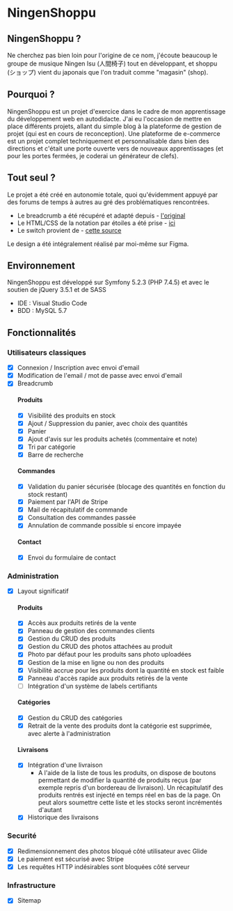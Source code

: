 # NingenShoppu

## NingenShoppu ?
Ne cherchez pas bien loin pour l'origine de ce nom, j'écoute beaucoup le groupe de musique Ningen Isu (人間椅子) tout en développant, et shoppu (ショップ) vient du japonais que l'on traduit comme "magasin" (shop).

## Pourquoi ?
NingenShoppu est un projet d'exercice dans le cadre de mon apprentissage du développement web en autodidacte.
J'ai eu l'occasion de mettre en place différents projets, allant du simple blog à la plateforme de gestion de projet (qui est en cours de reconception).
Une plateforme de e-commerce est un projet complet techniquement et personnalisable dans bien des directions et c'était une porte ouverte vers de nouveaux apprentissages (et pour les portes fermées, je coderai un générateur de clefs).

## Tout seul ?
Le projet a été créé en autonomie totale, quoi qu'évidemment appuyé par des forums de temps à autres au gré des problématiques rencontrées. 

- Le breadcrumb a été récupéré et adapté depuis - [l'original](https://codepen.io/Shyam-Chen/pen/WvYYLK) 
- Le HTML/CSS de la notation par étoiles a été prise - [ici](https://codepen.io/neilpomerleau/pen/wzxzQr)
- Le switch provient de - [cette source](https://www.w3schools.com/howto/howto_css_switch.asp)

Le design a été intégralement réalisé par moi-même sur Figma.

## Environnement
NingenShoppu est développé sur Symfony 5.2.3 (PHP 7.4.5) et avec le soutien de jQuery 3.5.1 et de SASS
- IDE : Visual Studio Code
- BDD : MySQL 5.7

## Fonctionnalités

### Utilisateurs classiques
- [x] Connexion / Inscription avec envoi d'email
- [x] Modification de l'email / mot de passe avec envoi d'email
- [x] Breadcrumb
  #### Produits
  - [x] Visibilité des produits en stock
  - [x] Ajout / Suppression du panier, avec choix des quantités
  - [x] Panier
  - [x] Ajout d'avis sur les produits achetés (commentaire et note)
  - [x] Tri par catégorie
  - [x] Barre de recherche
  #### Commandes
  - [x] Validation du panier sécurisée (blocage des quantités en fonction du stock restant)
  - [x] Paiement par l'API de Stripe
  - [x] Mail de récapitulatif de commande
  - [x] Consultation des commandes passée
  - [x] Annulation de commande possible si encore impayée
  #### Contact
  - [x] Envoi du formulaire de contact

### Administration
- [x] Layout significatif
  #### Produits
  - [x] Accès aux produits retirés de la vente
  - [x] Panneau de gestion des commandes clients
  - [x] Gestion du CRUD des produits
  - [x] Gestion du CRUD des photos attachées au produit
  - [x] Photo par défaut pour les produits sans photo uploadées
  - [x] Gestion de la mise en ligne ou non des produits
  - [x] Visibilité accrue pour les produits dont la quantité en stock est faible
  - [x] Panneau d'accès rapide aux produits retirés de la vente
  - [ ] Intégration d'un système de labels certifiants
  #### Catégories
  - [x] Gestion du CRUD des catégories
  - [x] Retrait de la vente des produits dont la catégorie est supprimée, avec alerte à l'administration
  #### Livraisons
  - [x] Intégration d'une livraison
      * A l'aide de la liste de tous les produits, on dispose de boutons permettant de modifier la quantité de produits reçus (par exemple repris d'un bordereau de livraison). Un récapitulatif des produits rentrés est injecté en temps réel en bas de la page. On peut alors soumettre cette liste et les stocks seront incrémentés d'autant
  - [x] Historique des livraisons

### Securité
- [x] Redimensionnement des photos bloqué côté utilisateur avec Glide
- [x] Le paiement est sécurisé avec Stripe
- [x] Les requêtes HTTP indésirables sont bloquées côté serveur

### Infrastructure
- [x] Sitemap
